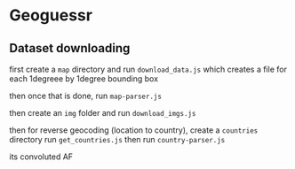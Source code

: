 # Geoguessr

## Dataset downloading

first create a `map` directory and run `download_data.js` which creates a file for each 1degreee by 1degree bounding box

then once that is done, run `map-parser.js`

then create an `img` folder and run `download_imgs.js`

then for reverse geocoding (location to country), create a `countries` directory run `get_countries.js` then run `country-parser.js`

its convoluted AF
